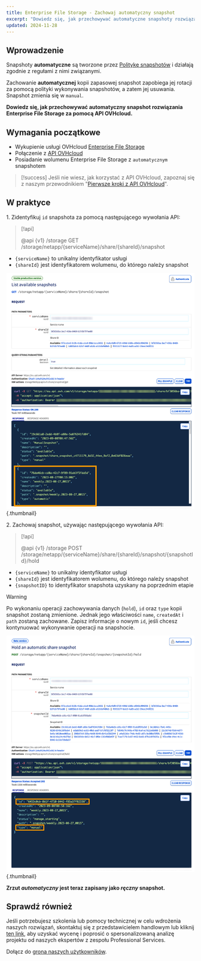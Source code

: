 ```yaml
---
title: Enterprise File Storage - Zachowaj automatyczny snapshot
excerpt: "Dowiedz się, jak przechowywać automatyczne snapshoty rozwiązania Enterprise File Storage za pomocą API OVHcloud"
updated: 2024-11-28
---
```


## Wprowadzenie

Snapshoty **automatyczne** są tworzone przez [Politykę snapshotów](/pages/storage_and_backup/file_storage/enterprise_file_storage/netapp_snapshot_policy) i działają zgodnie z regułami z nimi związanymi.

Zachowanie **automatycznej** kopii zapasowej snapshot zapobiega jej rotacji za pomocą polityki wykonywania snapshotów, a zatem jej usuwania. Snapshot zmienia się w `manual`.

**Dowiedz się, jak przechowywać automatyczny snapshot rozwiązania Enterprise File Storage za pomocą API OVHcloud.**

## Wymagania początkowe

- Wykupienie usługi OVHcloud [Enterprise File Storage](/links/storage/enterprise-file-storage)
- Połączenie z [API OVHcloud](/links/api)
- Posiadanie wolumenu Enterprise File Storage z `automatycznym` snapshotem

> [!success]
> Jeśli nie wiesz, jak korzystać z API OVHcloud, zapoznaj się z naszym przewodnikiem "[Pierwsze kroki z API OVHcloud](/pages/manage_and_operate/api/first-steps)".

## W praktyce

1\. Zidentyfikuj `id` snapshota za pomocą następującego wywołania API:

> [!api]
>
> @api {v1} /storage GET /storage/netapp/{serviceName}/share/{shareId}/snapshot
>

- `{serviceName}` to unikalny identyfikator usługi
- `{shareId}` jest identyfikatorem wolumenu, do którego należy snapshot

![HoldSnapshot](images/hold_snapshot_step_1.png){.thumbnail}

2\. Zachowaj snapshot, używając następującego wywołania API:

> [!api]
>
> @api {v1} /storage POST /storage/netapp/{serviceName}/share/{shareId}/snapshot/{snapshotId}/hold

- `{serviceName}` to unikalny identyfikator usługi
- `{shareId}` jest identyfikatorem wolumenu, do którego należy snapshot
- `{snapshotID}` to identyfikator snapshota uzyskany na poprzednim etapie

> [!warning]
>
> Po wykonaniu operacji zachowywania danych (`hold`), `id` oraz `type` kopii snapshot zostaną zmienione. Jednak jego właściwości `name`, `createdAt` i `path` zostaną zachowane.
> Zapisz informacje o nowym `id`, jeśli chcesz kontynuować wykonywanie operacji na snapshocie.

![RevertSnapshot](images/hold_snapshot_step_2.png){.thumbnail}

**Zrzut *automatyczny* jest teraz zapisany jako *ręczny* snapshot.**

## Sprawdź również

Jeśli potrzebujesz szkolenia lub pomocy technicznej w celu wdrożenia naszych rozwiązań, skontaktuj się z przedstawicielem handlowym lub kliknij [ten link](/links/professional-services), aby uzyskać wycenę i poprosić o spersonalizowaną analizę projektu od naszych ekspertów z zespołu Professional Services.

Dołącz do [grona naszych użytkowników](/links/community).